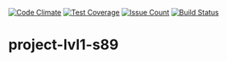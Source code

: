 [![Code Climate](https://codeclimate.com/github/antonshwab/project-lvl1-s89/badges/gpa.svg)](https://codeclimate.com/github/antonshwab/project-lvl1-s89)
[![Test Coverage](https://codeclimate.com/github/antonshwab/project-lvl1-s89/badges/coverage.svg)](https://codeclimate.com/github/antonshwab/project-lvl1-s89/coverage)
[![Issue Count](https://codeclimate.com/github/antonshwab/project-lvl1-s89/badges/issue_count.svg)](https://codeclimate.com/github/antonshwab/project-lvl1-s89)
[![Build Status](https://travis-ci.org/antonshwab/project-lvl1-s89.svg?branch=master)](https://travis-ci.org/antonshwab/project-lvl1-s89)
# project-lvl1-s89

